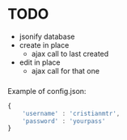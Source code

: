 # TODO

- jsonify database
- create in place
  - ajax call to last created
- edit in place
  - ajax call for that one

###

Example of config.json:
```javascript
{
    'username' : 'cristianmtr',
    'password' : 'yourpass'
}
```
